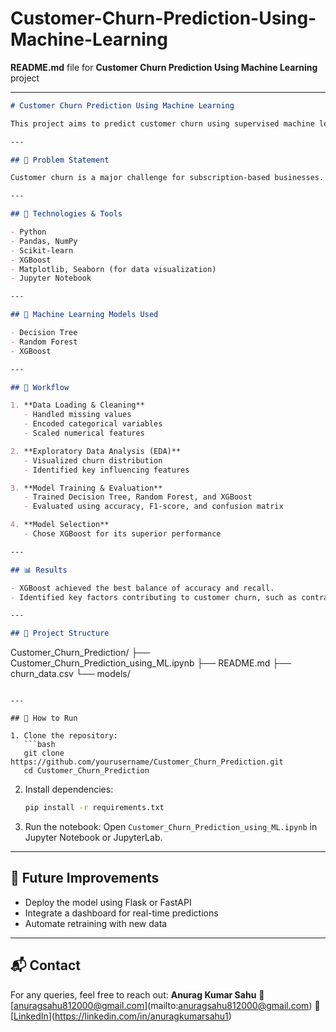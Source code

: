 # Customer-Churn-Prediction-Using-Machine-Learning
**README.md** file for  **Customer Churn Prediction Using Machine Learning** project

---

```markdown
# Customer Churn Prediction Using Machine Learning

This project aims to predict customer churn using supervised machine learning models such as Decision Tree, Random Forest, and XGBoost. By analyzing customer behavior data, the model helps businesses identify customers likely to leave and take proactive retention actions.

---

## 📌 Problem Statement

Customer churn is a major challenge for subscription-based businesses. This project builds a classification model to predict whether a customer will churn based on historical data, enabling better customer retention strategies.

---

## 🧰 Technologies & Tools

- Python
- Pandas, NumPy
- Scikit-learn
- XGBoost
- Matplotlib, Seaborn (for data visualization)
- Jupyter Notebook

---

## 🧠 Machine Learning Models Used

- Decision Tree  
- Random Forest  
- XGBoost

---

## 🔄 Workflow

1. **Data Loading & Cleaning**
   - Handled missing values
   - Encoded categorical variables
   - Scaled numerical features

2. **Exploratory Data Analysis (EDA)**
   - Visualized churn distribution
   - Identified key influencing features

3. **Model Training & Evaluation**
   - Trained Decision Tree, Random Forest, and XGBoost
   - Evaluated using accuracy, F1-score, and confusion matrix

4. **Model Selection**
   - Chose XGBoost for its superior performance

---

## 📊 Results

- XGBoost achieved the best balance of accuracy and recall.
- Identified key factors contributing to customer churn, such as contract type and monthly charges.

---

## 📁 Project Structure

```

Customer\_Churn\_Prediction/
├── Customer\_Churn\_Prediction\_using\_ML.ipynb
├── README.md
├── churn\_data.csv
└── models/

````

---

## 🚀 How to Run

1. Clone the repository:
   ```bash
   git clone https://github.com/yourusername/Customer_Churn_Prediction.git
   cd Customer_Churn_Prediction
````

2. Install dependencies:

   ```bash
   pip install -r requirements.txt
   ```

3. Run the notebook:
   Open `Customer_Churn_Prediction_using_ML.ipynb` in Jupyter Notebook or JupyterLab.

---

## 📌 Future Improvements

* Deploy the model using Flask or FastAPI
* Integrate a dashboard for real-time predictions
* Automate retraining with new data

---

## 📬 Contact

For any queries, feel free to reach out:
**Anurag Kumar Sahu**
📧 [[anuragsahu812000@gmail.com](mailto:anuragsahu812000@gmail.com)](mailto:anuragsahu812000@gmail.com)
🔗 [[LinkedIn](https://linkedin.com/in/anuragkumarsahu1)](https://linkedin.com/in/anuragkumarsahu1)
